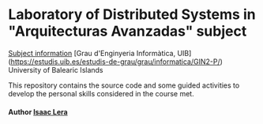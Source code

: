 #  Laboratory of Distributed Systems in "Arquitecturas Avanzadas" subject

[Subject information](https://estudis.uib.es/es/estudis-de-grau/grau/informatica/GIN2-P/)
[Grau d'Enginyeria Informàtica, UIB] (https://estudis.uib.es/estudis-de-grau/grau/informatica/GIN2-P/)
University of Balearic Islands


This repository contains the source code and some guided activities to develop the personal skills considered in the course met.


#### Author [Isaac Lera](https://personal.uib.es/isaac.lera)
